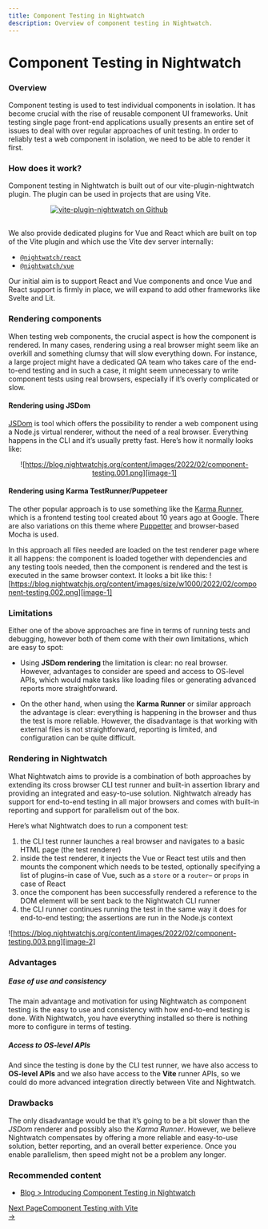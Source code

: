 ```yaml
---
title: Component Testing in Nightwatch
description: Overview of component testing in Nightwatch.
---
```


<div class="page-header"><h1>Component Testing in Nightwatch</h1></div>

### Overview
Component testing is used to test individual components in isolation. It has become crucial with the rise of reusable component UI frameworks. Unit testing single page front-end applications usually presents an entire set of issues to deal with over regular approaches of unit testing. In order to reliably test a web component in isolation, we need to be able to render it first.

### How does it work?
Component testing in Nightwatch is built out of our vite-plugin-nightwatch plugin. The plugin can be used in projects that are using Vite. 

<div style="text-align: center; max-width: 80%; margin-bottom: 30px">
<a href="https://github.com/nightwatchjs/vite-plugin-nightwatch"><img class="github-embed" src="https://opengraph.githubassets.com/b9f11016590a96e4846d047aa81077a62d81c8d38ed769e4ff4ca6638f8e13e4/nightwatchjs/vite-plugin-nightwatch" alt="vite-plugin-nightwatch on Github" /></a>
</div>

We also provide dedicated plugins for Vue and React which are built on top of the Vite plugin and which use the Vite dev server internally: 

- [`@nightwatch/react`][1] 
- [`@nightwatch/vue`][2]

Our initial aim is to support React and Vue components and once Vue and React support is firmly in place, we will expand to add other frameworks like Svelte and Lit. 

### Rendering components
When testing web components, the crucial aspect is how the component is rendered. In many cases, rendering using a real browser might seem like an overkill and something clumsy that will slow everything down. For instance, a large project might have a dedicated QA team who takes care of the end-to-end testing and in such a case, it might seem unnecessary to write component tests using real browsers, especially if it’s overly complicated or slow.

#### Rendering using JSDom

[JSDom][3] is tool which offers the possibility to render a web component using a Node.js virtual renderer, without the need of a real browser. Everything happens in the CLI and it’s usually pretty fast. Here’s how it normally looks like:
<div style="text-align: center">

![https://blog.nightwatchjs.org/content/images/2022/02/component-testing.001.png][image-1]

</div>

#### Rendering using Karma TestRunner/Puppeteer
The other popular approach is to use something like the [Karma Runner][4], which is a frontend testing tool created about 10 years ago at Google. There are also variations on this theme where [Puppetter][5] and browser-based Mocha is used.

In this approach all files needed are loaded on the test renderer page where it all happens: the component is loaded together with dependencies and any testing tools needed, then the component is rendered and the test is executed in the same browser context. It looks a bit like this:
![https://blog.nightwatchjs.org/content/images/size/w1000/2022/02/component-testing.002.png][image-1]

### Limitations

Either one of the above approaches are fine in terms of running tests and debugging, however both of them come with their own limitations, which are easy to spot:

- Using **JSDom rendering** the limitation is clear: no real browser. However, advantages to consider are speed and access to OS-level APIs, which would make tasks like loading files or generating advanced reports more straightforward.

- On the other hand, when using the **Karma Runner** or similar approach the advantage is clear: everything is happening in the browser and thus the test is more reliable. However, the disadvantage is that working with external files is not straightforward, reporting is limited, and configuration can be quite difficult.

### Rendering in Nightwatch

What Nightwatch aims to provide is a combination of both approaches by extending its cross browser CLI test runner and built-in assertion library and providing an integrated and easy-to-use solution. Nightwatch already has support for end-to-end testing in all major browsers and comes with built-in reporting and support for parallelism out of the box.

Here’s what Nightwatch does to run a component test:

1. the CLI test runner launches a real browser and navigates to a basic HTML page (the test renderer)
2. inside the test renderer, it injects the Vue or React test utils and then mounts the component which needs to be tested, optionally specifying a list of plugins–in case of Vue, such as a `store` or a `router`– or `props` in case of React
3. once the component has been successfully rendered a reference to the DOM element will be sent back to the Nightwatch CLI runner
4. the CLI runner continues running the test in the same way it does for end-to-end testing; the assertions are run in the Node.js context

![https://blog.nightwatchjs.org/content/images/2022/02/component-testing.003.png][image-2]

### Advantages

##### Ease of use and consistency
The main advantage and motivation for using Nightwatch as component testing is the easy to use and consistency with how end-to-end testing is done. With Nightwatch, you have everything installed so there is nothing more to configure in terms of testing.

##### Access to OS-level APIs
And since the testing is done by the CLI test runner, we have also access to **OS-level APIs** and we also have access to the **Vite** runner APIs, so we could do more advanced integration directly between Vite and Nightwatch.

### Drawbacks
The only disadvantage would be that it’s going to be a bit slower than the *JSDom* renderer and possibly also the *Karma Runner*. However, we believe Nightwatch compensates by offering a more reliable and easy-to-use solution, better reporting, and an overall better experience. Once you enable parallelism, then speed might not be a problem any longer.

### Recommended content
- [Blog \> Introducing Component Testing in Nightwatch][6]

<div class="doc-pagination pt-40" style="align-items: flex-end">
  <div class="next" style="margin-left: auto;">
	<a href="https://nightwatchjs.org/guide/component-testing/vite-plugin.html">
      <div class="d-flex flex-column"><span class="smallT">Next Page</span><span class="bigT">Component Testing with Vite</span></div><span>→</span>
	</a>
  </div>
</div>

[1]:    https://nightwatchjs.org/guide/component-testing/testing-react-components.html
[2]:    https://nightwatchjs.org/guide/component-testing/testing-vue-components.html
[3]:    https://github.com/jsdom/jsdom
[4]:    https://karma-runner.github.io/latest/index.html
[5]:    https://pptr.dev/
[6]:    https://nightwatchjs.org/blog/introducing-component-testing-in-nightwatch/

[image-1]:  https://blog.nightwatchjs.org/content/images/size/w1000/2022/02/component-testing.002.png
[image-2]:  https://blog.nightwatchjs.org/content/images/2022/02/component-testing.003.png